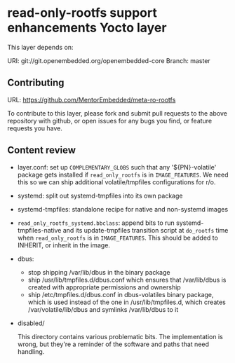read-only-rootfs support enhancements Yocto layer
=================================================

This layer depends on:

URI: git://git.openembedded.org/openembedded-core
Branch: master

Contributing
------------

URL: https://github.com/MentorEmbedded/meta-ro-rootfs

To contribute to this layer, please fork and submit pull requests to the above
repository with github, or open issues for any bugs you find, or feature
requests you have.

Content review
--------------

- layer.conf: set up `COMPLEMENTARY_GLOBS` such that any '${PN}-volatile'
  package gets installed if `read_only_rootfs` is in `IMAGE_FEATURES`. We need
  this so we can ship additional volatile/tmpfiles configurations for r/o.

- systemd: split out systemd-tmpfiles into its own package
- systemd-tmpfiles: standalone recipe for native and non-systemd images

- `read_only_rootfs_systemd.bbclass`: append bits to run
  systemd-tmpfiles-native and its update-tmpfiles transition script at
  `do_rootfs` time when `read_only_rootfs` is in `IMAGE_FEATURES`. This should
  be added to INHERIT, or inherit in the image.

- dbus:

  - stop shipping /var/lib/dbus in the binary package
  - ship /usr/lib/tmpfiles.d/dbus.conf which ensures that /var/lib/dbus is
  created with appropriate permissions and ownership
  - ship /etc/tmpfiles.d/dbus.conf in dbus-volatiles binary package, which
  is used instead of the one in /usr/lib/tmpfiles.d, which creates
  /var/volatile/lib/dbus and symlinks /var/lib/dbus to it

- disabled/

  This directory contains various problematic bits. The implementation is
  wrong, but they're a reminder of the software and paths that need
  handling.
